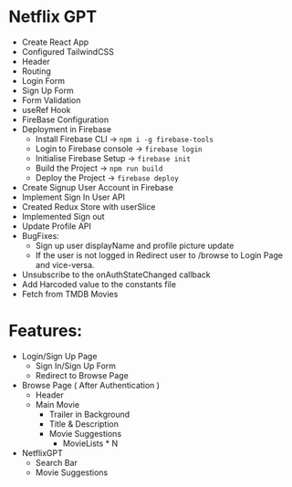 # Netflix GPT

- Create React App
- Configured TailwindCSS
- Header
- Routing
- Login Form
- Sign Up Form
- Form Validation
- useRef Hook
- FireBase Configuration
- Deployment in Firebase
  - Install Firebase CLI -> `npm i -g firebase-tools`
  - Login to Firebase console -> `firebase login`
  - Initialise Firebase Setup -> `firebase init`
  - Build the Project -> `npm run build`
  - Deploy the Project -> `firebase deploy`
- Create Signup User Account in Firebase
- Implement Sign In User API
- Created Redux Store with userSlice
- Implemented Sign out
- Update Profile API
- BugFixes: 
  - Sign up user displayName and profile picture update
  - If the user is not logged in Redirect user to /browse to Login Page and vice-versa.
- Unsubscribe to the onAuthStateChanged callback
- Add Harcoded value to the constants file
- Fetch from TMDB Movies

# Features:
- Login/Sign Up Page
  - Sign In/Sign Up Form
  - Redirect to Browse Page
- Browse Page ( After Authentication )
    - Header
    - Main Movie
        - Trailer in Background
        - Title & Description
        - Movie Suggestions
            - MovieLists * N
- NetflixGPT
  - Search Bar
  - Movie Suggestions
